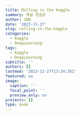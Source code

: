 ```yaml
---
title: Rolling in the Kaggle
summary: 케글 연습장
author: JDW
date: '2023-11-27'
slug: rolling-in-the-kaggle
categories:
  - Kaggle
  - DeepLearning
tags:
  - Kaggle
  - DeepLearning
subtitle: ''
authors: []
lastmod: '2023-11-27T13:34:36Z'
featured: no
image:
  caption: ''
  focal_point: ''
  preview_only: no
projects: []
type: book
---
```

